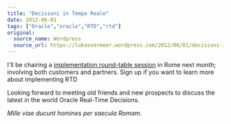 ```yaml
---
title: "Decisioni in Tempo Reale"
date: 2012-06-01
tags: ["Oracle","oracle","RTD","rtd"]
original:
  source_name: Wordpress
  source_url: https://lukasvermeer.wordpress.com/2012/06/01/decisioni-in-tempo-reale/
---
```


I'll be chairing a [implementation round-table session](http://www.oracle.com/goto/RealTimeDecisions) in Rome next month; involving both customers and partners. Sign up if you want to learn more about implementing RTD

Looking forward to meeting old friends and new prospects to discuss the latest in the world Oracle Real-Time Decisions.

_Mille viae ducunt homines per saecula Romam._